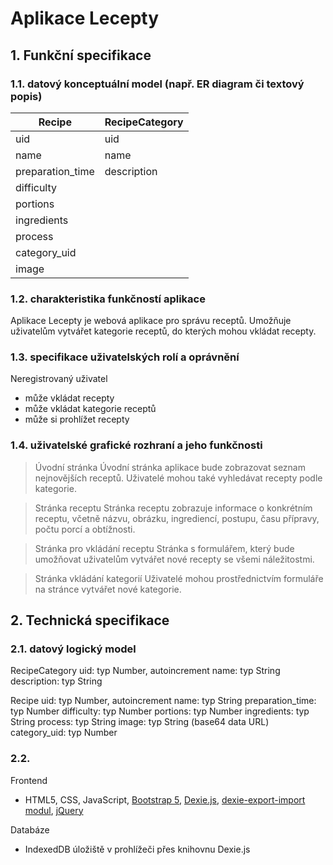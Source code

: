 # Aplikace Lecepty

## 1. Funkční specifikace


### 1.1. datový konceptuální model (např. ER diagram či textový popis)

| Recipe | RecipeCategory |
| ----------------- | -------------- |
| uid | uid |
| name | name |
| preparation_time | description |
| difficulty |
| portions |
| ingredients |
| process |
| category_uid |
| image |


### 1.2. charakteristika funkčností aplikace

Aplikace Lecepty je webová aplikace pro správu receptů. Umožňuje uživatelům vytvářet kategorie receptů, do kterých mohou vkládat recepty.


### 1.3. specifikace uživatelských rolí a oprávnění

Neregistrovaný uživatel
- může vkládat recepty
- může vkládat kategorie receptů
- může si prohlížet recepty


### 1.4. uživatelské grafické rozhraní a jeho funkčnosti

> Úvodní stránka
Úvodní stránka aplikace bude zobrazovat seznam nejnovějších receptů. Uživatelé mohou také vyhledávat recepty podle kategorie.

> Stránka receptu
Stránka receptu zobrazuje informace o konkrétním receptu, včetně názvu, obrázku, ingrediencí, postupu, času přípravy, počtu porcí a obtížnosti.

> Stránka pro vkládání receptu
Stránka s formulářem, který bude umožňovat uživatelům vytvářet nové recepty se všemi náležitostmi.

> Stránka vkládání kategorií
Uživatelé mohou prostřednictvím formuláře na stránce vytvářet nové kategorie.


## 2. Technická specifikace


### 2.1. datový logický model

RecipeCategory
    uid: typ Number, autoincrement
    name: typ String
    description: typ String

Recipe
    uid: typ Number, autoincrement
    name: typ String
    preparation_time: typ Number
    difficulty: typ Number
    portions: typ Number
    ingredients: typ String
    process: typ String
    image: typ String (base64 data URL)
    category_uid: typ Number


### 2.2.

Frontend
- HTML5, CSS, JavaScript, [Bootstrap 5](https://getbootstrap.com), [Dexie.js](https://dexie.org), [dexie-export-import modul](https://dexie.org/docs/ExportImport/dexie-export-import), [jQuery](https://jquery.com)

Databáze
- IndexedDB úložiště v prohlížeči přes knihovnu Dexie.js
